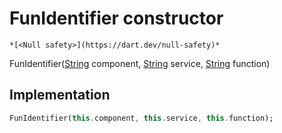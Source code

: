 


# FunIdentifier constructor




    *[<Null safety>](https://dart.dev/null-safety)*



FunIdentifier([String](https://api.flutter.dev/flutter/dart-core/String-class.html) component, [String](https://api.flutter.dev/flutter/dart-core/String-class.html) service, [String](https://api.flutter.dev/flutter/dart-core/String-class.html) function)





## Implementation

```dart
FunIdentifier(this.component, this.service, this.function);
```







